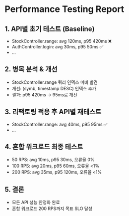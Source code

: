 # Performance Testing Report

## 1. API별 초기 테스트 (Baseline)

- StockController.range: avg 120ms, p95 420ms ❌
- AuthController.login: avg 30ms, p95 50ms ✅
- ...

## 2. 병목 분석 & 개선

- StockController.range 쿼리 인덱스 미비 발견
- 개선: (symb, timestamp DESC) 인덱스 추가
- 결과: p95 420ms → 95ms로 개선

## 3. 리팩토링 적용 후 API별 재테스트

- StockController.range: avg 40ms, p95 95ms ✅
- ...

## 4. 혼합 워크로드 최종 테스트

- 50 RPS: avg 10ms, p95 30ms, 오류율 0%
- 100 RPS: avg 20ms, p95 60ms, 오류율 <1%
- 200 RPS: avg 35ms, p95 120ms, 오류율 <1%

## 5. 결론

- 모든 API 성능 안정화 완료
- 혼합 워크로드 200 RPS까지 목표 SLO 달성
